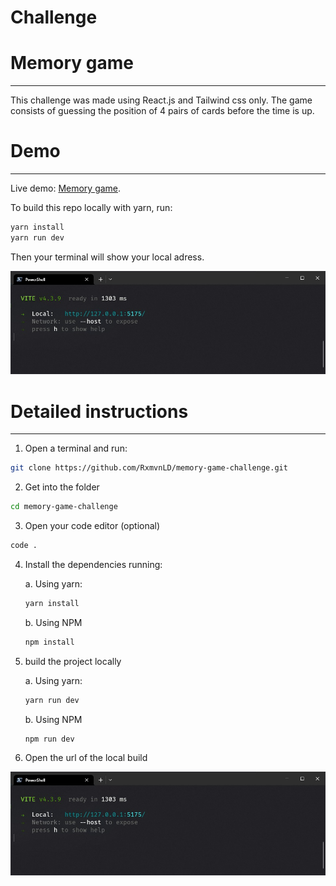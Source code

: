 # Challenge

# Memory game

---

This challenge was made using React.js and Tailwind css only. The game consists of guessing the position of 4 pairs of cards before the time is up.

# Demo

---

Live demo: [Memory game](https://memory-game-e3b6b.web.app).

To build this repo locally with yarn, run:

```jsx
yarn install
yarn run dev
```

Then your terminal will show your local adress.


<img src="src/assets/img/terminal.jpg" title="local adress">

# Detailed instructions

---

1. Open a terminal and run:

```bash
git clone https://github.com/RxmvnLD/memory-game-challenge.git
```

2. Get into the folder

```bash
cd memory-game-challenge
```

3. Open your code editor (optional)

```bash
code .
```

4. Install the dependencies running:
   
    a. Using yarn: 
    
    ```bash
    yarn install
    ```
    
    b. Using NPM
    
    ```bash
    npm install
    ```
    
6. build the project locally
   
    a. Using yarn: 
    
    ```bash
    yarn run dev
    ```
    
    b. Using NPM
    
    ```bash
    npm run dev
    ```
    
8. Open the url of the local build

<img src="src/assets/img/terminal.jpg" title="local adress">
